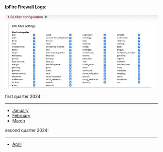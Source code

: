 #### IpFire Firewall Logs:

<img src="https://github.com/universalbit-dev/universalbit-dev/blob/main/ipfire/firewall_logs/images/ipfire_url_filter_configuration.jpg" width="auto"></img>

first quarter 2024:

---
* [January](https://github.com/universalbit-dev/universalbit-dev/blob/main/ipfire/firewall_logs/files/january_2024_threatanalyzer.csv)
* [February](https://github.com/universalbit-dev/universalbit-dev/blob/main/ipfire/firewall_logs/files/february_2024_threatanalyzer.csv)
* [March](https://github.com/universalbit-dev/universalbit-dev/tree/main/ipfire/firewall_logs/files/march)

second quarter 2024:

---
* [April](https://github.com/universalbit-dev/universalbit-dev/tree/main/ipfire/firewall_logs/files/april)
